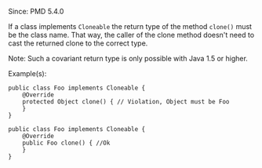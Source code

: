 Since: PMD 5.4.0

If a class implements `Cloneable` the return type of the method `clone()` must be the class name. That way, the caller
of the clone method doesn't need to cast the returned clone to the correct type.

Note: Such a covariant return type is only possible with Java 1.5 or higher.

Example(s):
```
public class Foo implements Cloneable {
    @Override
    protected Object clone() { // Violation, Object must be Foo
    }
}

public class Foo implements Cloneable {
    @Override
    public Foo clone() { //Ok
    }
}
```
